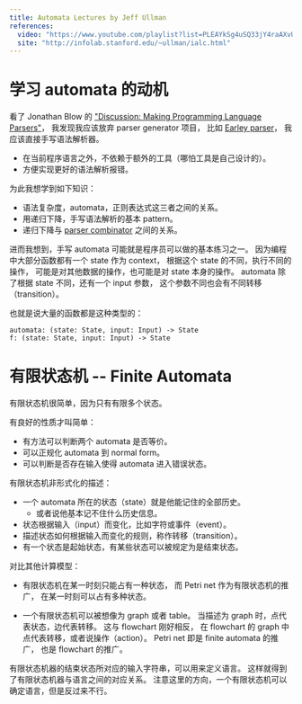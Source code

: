 ```yaml
---
title: Automata Lectures by Jeff Ullman
references:
  video: "https://www.youtube.com/playlist?list=PLEAYkSg4uSQ33jY4raAXvUT7Bm_S_EGu0"
  site: "http://infolab.stanford.edu/~ullman/ialc.html"
---
```


# 学习 automata 的动机

看了 Jonathan Blow 的 ["Discussion: Making Programming Language Parsers"](https://www.youtube.com/watch?v=MnctEW1oL-E)，
我发现我应该放弃 parser generator 项目，
比如 [Earley parser](https://en.wikipedia.org/wiki/Earley_parser)，
我应该直接手写语法解析器。

- 在当前程序语言之外，不依赖于额外的工具（哪怕工具是自己设计的）。
- 方便实现更好的语法解析报错。

为此我想学到如下知识：

- 语法复杂度，automata，正则表达式这三者之间的关系。
- 用递归下降，手写语法解析的基本 pattern。
- 递归下降与 [parser combinator](https://en.wikipedia.org/wiki/Parser_combinator) 之间的关系。

进而我想到，手写 automata 可能就是程序员可以做的基本练习之一。
因为编程中大部分函数都有一个 state 作为 context，
根据这个 state 的不同，执行不同的操作，
可能是对其他数据的操作，也可能是对 state 本身的操作。
automata 除了根据 state 不同，还有一个 input 参数，
这个参数不同也会有不同转移（transition）。

也就是说大量的函数都是这种类型的：

```cicada
automata: (state: State, input: Input) -> State
f: (state: State, input: Input) -> State
```

# 有限状态机 -- Finite Automata

有限状态机很简单，因为只有有限多个状态。

有良好的性质才叫简单：

- 有方法可以判断两个 automata 是否等价。
- 可以正规化 automata 到 normal form。
- 可以判断是否存在输入使得 automata 进入错误状态。

有限状态机非形式化的描述：

- 一个 automata 所在的状态（state）就是他能记住的全部历史。
  - 或者说他基本记不住什么历史信息。
- 状态根据输入（input）而变化，比如字符或事件（event）。
- 描述状态如何根据输入而变化的规则，称作转移（transition）。
- 有一个状态是起始状态，有某些状态可以被规定为是结束状态。

对比其他计算模型：

- 有限状态机在某一时刻只能占有一种状态，
  而 Petri net 作为有限状态机的推广，
  在某一时刻可以占有多种状态。

- 一个有限状态机可以被想像为 graph 或者 table。
  当描述为 graph 时，点代表状态，边代表转移。
  这与 flowchart 刚好相反，
  在 flowchart 的 graph 中点代表转移，或者说操作（action）。
  Petri net 即是 finite automata 的推广，
  也是 flowchart 的推广。

有限状态机器的结束状态所对应的输入字符串，可以用来定义语言。
这样就得到了有限状态机器与语言之间的对应关系。
注意这里的方向，一个有限状态机可以确定语言，但是反过来不行。
